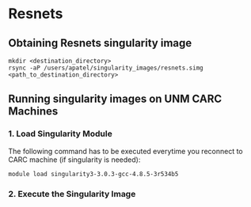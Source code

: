 # Resnets

## Obtaining Resnets singularity image
```
mkdir <destination_directory>
rsync -aP /users/apatel/singularity_images/resnets.simg <path_to_destination_directory>
```

## Running singularity images on UNM CARC Machines
### 1. Load Singularity Module
The following command has to be executed everytime you reconnect to CARC machine (if singularity is needed):
```
module load singularity3-3.0.3-gcc-4.8.5-3r534b5
```
### 2. Execute the Singularity Image


